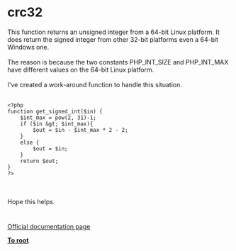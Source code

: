 # crc32



This function returns an unsigned integer from a 64-bit Linux platform.  It does return the signed integer from other 32-bit platforms even a 64-bit Windows one.<br><br>The reason is because the two constants PHP_INT_SIZE and PHP_INT_MAX have different values on the 64-bit Linux platform.<br><br>I&apos;ve created a work-around function to handle this situation.<br><br>

```
<?php
function get_signed_int($in) {
    $int_max = pow(2, 31)-1;
    if ($in &gt; $int_max){
        $out = $in - $int_max * 2 - 2;
    }
    else {
        $out = $in;
    }
    return $out;
}
?>
```
<br><br>Hope this helps.  

#

[Official documentation page](https://www.php.net/manual/en/function.crc32.php)

**[To root](/README.md)**